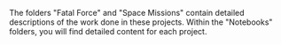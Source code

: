 The folders "Fatal Force" and "Space Missions" contain detailed descriptions of the work done in these projects. Within the "Notebooks" folders, you will find detailed content for each project.
